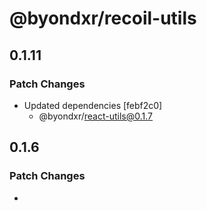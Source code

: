 # @byondxr/recoil-utils

## 0.1.11

### Patch Changes

-   Updated dependencies [febf2c0]
    -   @byondxr/react-utils@0.1.7

## 0.1.6

### Patch Changes

-
